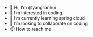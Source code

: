 - 👋 Hi, I’m @yanglianhui
- 👀 I’m interested in coding.
- 🌱 I’m currently learning spring cloud
- 💞️ I’m looking to collaborate on coding
- 📫 How to reach me 

<!---
yanglianhui841015/yanglianhui841015 is a ✨ special ✨ repository because its `README.md` (this file) appears on your GitHub profile.
You can click the Preview link to take a look at your changes.
--->
